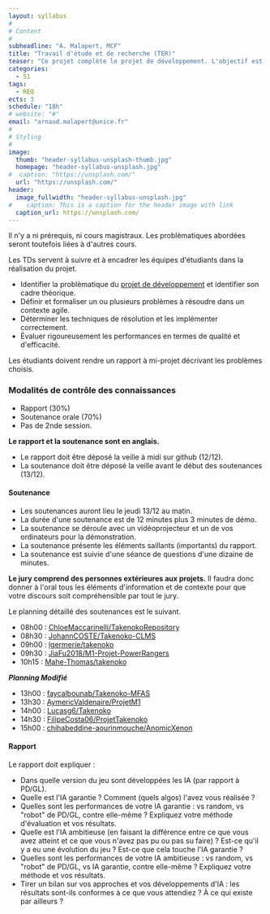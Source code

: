 ```yaml
---
layout: syllabus
#
# Content
#
subheadline: "A. Malapert, MCF"
title: "Travail d'étude et de recherche (TER)"
teaser: "Ce projet complète le projet de développement. L'objectif est de comprendre, formaliser, analyser, et répondre aux besoins du logiciel en termes de structures de données, d'algorithmes, d'aide à la décision, ou même d'intelligence artificielle."
categories:
  - S1
tags:
  - REQ
ects: 3
schedule: "18h"
# website: "#"
email: "arnaud.malapert@unice.fr"
#
# Styling
#
image:
  thumb: "header-syllabus-unsplash-thumb.jpg"
  homepage: "header-syllabus-unsplash.jpg"
#  caption: "https://unsplash.com/"
  url: "https://unsplash.com/"
header:
  image_fullwidth: "header-syllabus-unsplash.jpg"
#    caption: This is a caption for the header image with link
  caption_url: https://unsplash.com/  
---
```



Il n'y a ni prérequis, ni cours magistraux.
Les problèmatiques abordées seront toutefois liées à d'autres cours.

 
Les TDs servent à suivre et à encadrer les équipes d'étudiants dans la réalisation du projet.
 - Identifier la problèmatique du [projet de développement](../projet-developpement/) et identifier son cadre théorique.
 - Définir et formaliser un ou plusieurs problèmes à résoudre dans un contexte agile.
 - Déterminer les techniques de résolution et les implémenter correctement.
 - Évaluer rigoureusement les performances en termes de qualité et d'efficacité.

Les étudiants doivent rendre un rapport à mi-projet décrivant les problèmes choisis.

### Modalités de contrôle des connaissances ###

 - Rapport (30%)
 - Soutenance orale (70%) 
 - Pas de 2nde session.

**Le rapport et la soutenance sont en anglais.**
- Le rapport doit être déposé la veille à midi sur github (12/12).
- La soutenance doit être déposé la veille avant le début des soutenances (13/12).

#### Soutenance ####

- Les soutenances auront lieu le jeudi 13/12 au matin.
- La durée d'une soutenance est de 12 minutes plus 3 minutes de démo.
- La soutenance se déroule avec un vidéoprojecteur et un de vos ordinateurs pour la démonstration.
- La soutenance présente les éléments saillants (importants) du rapport.
- La soutenance est suivie d'une séance de questions d'une dizaine de minutes.

**Le jury comprend des personnes extérieures aux projets.**
Il faudra donc donner à l'oral tous les éléments d'information et de contexte pour que votre discours soit compréhensible par tout le jury.

Le planning détaillé des soutenances est le suivant.

- 08h00 : [ChloeMaccarinelli/TakenokoRepository](https://github.com/ChloeMaccarinelli/TakenokoRepository)
- 08h30 : [JohannCOSTE/Takenoko-CLMS](https://github.com/JohannCOSTE/Takenoko-CLMS)
- 09h00 : [lgermerie/takenoko](https://github.com/lgermerie/takenoko)
- 09h30 : [JiaFu2018/M1-Projet-PowerRangers](https://github.com/JiaFu2018/M1-Projet-PowerRangers)
- 10h15 : [Mahe-Thomas/takenoko](https://github.com/Mahe-Thomas/takenoko)

**_Planning Modifié_**

- 13h00 : [faycalbounab/Takenoko-MFAS](https://github.com/faycalbounab/Takenoko-MFAS)
- 13h30 : [AymericValdenaire/ProjetM1](https://github.com/AymericValdenaire/ProjetM1)
- 14h00 : [Lucasg6/Takenoko](https://github.com/Lucasg6/Takenoko)
- 14h30 : [FilipeCosta06/ProjetTakenoko](https://github.com/FilipeCosta06/ProjetTakenoko)
- 15h00 : [chihabeddine-aourinmouche/AnomicXenon](https://github.com/chihabeddine-aourinmouche/AnomicXenon)




#### Rapport ####

Le rapport doit expliquer :

- Dans quelle version du jeu sont développées les IA (par rapport à PD/GL).
- Quelle est l'IA garantie ? Comment (quels algos) l'avez vous réalisée ?
- Quelles sont les performances de votre IA garantie : vs random, vs "robot" de PD/GL, contre elle-même ? Expliquez votre méthode d'évaluation et vos résultats.
- Quelle est l'IA ambitieuse (en faisant la différence entre ce que vous avez atteint et ce que vous n'avez pas pu ou pas su faire) ? Est-ce qu'il y a eu une évolution du jeu ? Est-ce que cela touche l'IA garantie ?
- Quelles sont les performances de votre IA ambitieuse : vs random, vs "robot" de PD/GL, vs IA garantie, contre elle-même ? Expliquez votre méthode et vos résultats.
- Tirer un bilan sur vos approches et vos développements d'IA : les résultats sont-ils conformes à ce que vous attendiez ? À ce qui existe par ailleurs ?





